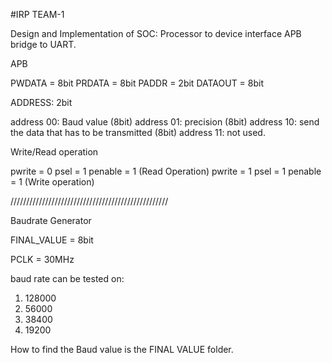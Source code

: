 #IRP TEAM-1

Design and Implementation of SOC: Processor to device interface APB bridge to UART.

APB

PWDATA = 8bit
PRDATA = 8bit
PADDR = 2bit
DATAOUT = 8bit

ADDRESS: 2bit

address  00: Baud value (8bit) 
address  01: precision (8bit)
address  10: send the data that has to be transmitted (8bit)
address  11: not used.


Write/Read operation

pwrite = 0  psel = 1 penable = 1   (Read Operation)
pwrite = 1  psel = 1 penable = 1   (Write operation)

//////////////////////////////////////////////////

Baudrate Generator

FINAL_VALUE = 8bit

PCLK = 30MHz
 
baud rate can be tested on: 
1)  128000
2)  56000
3)  38400
4)  19200




How to find the Baud value is the FINAL VALUE folder.
